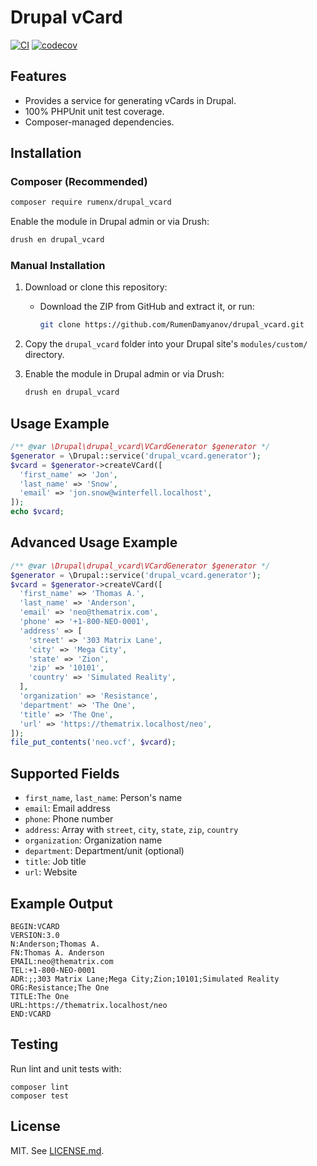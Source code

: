 # Drupal vCard

[![CI](https://github.com/RumenDamyanov/drupal_vcard/actions/workflows/ci.yml/badge.svg?branch=master)](https://github.com/RumenDamyanov/drupal_vcard/actions/workflows/ci.yml)
[![codecov](https://codecov.io/gh/RumenDamyanov/drupal_vcard/branch/master/graph/badge.svg)](https://codecov.io/gh/RumenDamyanov/drupal_vcard)

## Features

- Provides a service for generating vCards in Drupal.
- 100% PHPUnit unit test coverage.
- Composer-managed dependencies.

## Installation

### Composer (Recommended)

```bash
composer require rumenx/drupal_vcard
```

Enable the module in Drupal admin or via Drush:

```bash
drush en drupal_vcard
```

### Manual Installation

1. Download or clone this repository:
   - Download the ZIP from GitHub and extract it, or run:

     ```bash
     git clone https://github.com/RumenDamyanov/drupal_vcard.git
     ```

2. Copy the `drupal_vcard` folder into your Drupal site's `modules/custom/` directory.

3. Enable the module in Drupal admin or via Drush:

     ```bash
     drush en drupal_vcard
     ```

## Usage Example

```php
/** @var \Drupal\drupal_vcard\VCardGenerator $generator */
$generator = \Drupal::service('drupal_vcard.generator');
$vcard = $generator->createVCard([
  'first_name' => 'Jon',
  'last_name' => 'Snow',
  'email' => 'jon.snow@winterfell.localhost',
]);
echo $vcard;
```

## Advanced Usage Example

```php
/** @var \Drupal\drupal_vcard\VCardGenerator $generator */
$generator = \Drupal::service('drupal_vcard.generator');
$vcard = $generator->createVCard([
  'first_name' => 'Thomas A.',
  'last_name' => 'Anderson',
  'email' => 'neo@thematrix.com',
  'phone' => '+1-800-NEO-0001',
  'address' => [
    'street' => '303 Matrix Lane',
    'city' => 'Mega City',
    'state' => 'Zion',
    'zip' => '10101',
    'country' => 'Simulated Reality',
  ],
  'organization' => 'Resistance',
  'department' => 'The One',
  'title' => 'The One',
  'url' => 'https://thematrix.localhost/neo',
]);
file_put_contents('neo.vcf', $vcard);
```

## Supported Fields

- `first_name`, `last_name`: Person's name
- `email`: Email address
- `phone`: Phone number
- `address`: Array with `street`, `city`, `state`, `zip`, `country`
- `organization`: Organization name
- `department`: Department/unit (optional)
- `title`: Job title
- `url`: Website

## Example Output

```text
BEGIN:VCARD
VERSION:3.0
N:Anderson;Thomas A.
FN:Thomas A. Anderson
EMAIL:neo@thematrix.com
TEL:+1-800-NEO-0001
ADR:;;303 Matrix Lane;Mega City;Zion;10101;Simulated Reality
ORG:Resistance;The One
TITLE:The One
URL:https://thematrix.localhost/neo
END:VCARD
```

## Testing

Run lint and unit tests with:

```
composer lint
composer test
```

## License

MIT. See [LICENSE.md](LICENSE.md).
